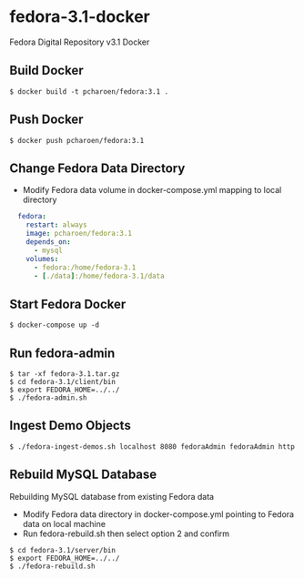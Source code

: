 # fedora-3.1-docker
Fedora Digital Repository v3.1 Docker

## Build Docker
```shell
$ docker build -t pcharoen/fedora:3.1 .
```

## Push Docker
```shell
$ docker push pcharoen/fedora:3.1
```

## Change Fedora Data Directory
- Modify Fedora data volume in docker-compose.yml mapping to local directory
```yml
  fedora:
    restart: always
    image: pcharoen/fedora:3.1
    depends_on: 
      - mysql
    volumes:
      - fedora:/home/fedora-3.1
      - [./data]:/home/fedora-3.1/data
```

## Start Fedora Docker
```shell
$ docker-compose up -d
```

## Run fedora-admin
```shell
$ tar -xf fedora-3.1.tar.gz
$ cd fedora-3.1/client/bin
$ export FEDORA_HOME=../../
$ ./fedora-admin.sh
```

## Ingest Demo Objects
```shell
$ ./fedora-ingest-demos.sh localhost 8080 fedoraAdmin fedoraAdmin http
```

## Rebuild MySQL Database
Rebuilding MySQL database from existing Fedora data
- Modify Fedora data directory in docker-compose.yml pointing to Fedora data on local machine
- Run fedora-rebuild.sh then select option 2 and confirm
```shell
$ cd fedora-3.1/server/bin
$ export FEDORA_HOME=../../
$ ./fedora-rebuild.sh
```
